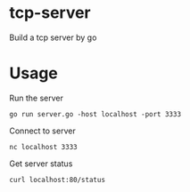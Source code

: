 # tcp-server
Build a tcp server by go

# Usage
Run the server

`go run server.go -host localhost -port 3333`

Connect to server

`nc localhost 3333`

Get server status

`curl localhost:80/status`
